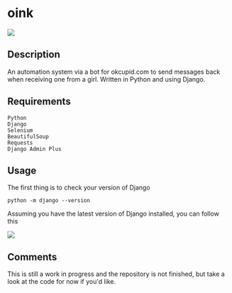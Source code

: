 # oink

<img src="https://cdn4.iconfinder.com/data/icons/pig-cartoon-emoji/742/pig-cartoon-emoji-animal-cute-014-512.png">

## Description
An automation system via a bot for okcupid.com to send messages back when receiving one from a girl. Written in Python and using Django.

## Requirements


```
Python
Django
Selenium
BeautifulSoup 
Requests
Django Admin Plus

```



## Usage

The first thing is to check your version of Django

``` python -m django --version ```

Assuming you have the latest version of Django installed, you can follow this

<img src="https://scontent-sjc2-1.xx.fbcdn.net/v/t34.0-12/14182494_1135152416524153_826175419_n.png?oh=4f744b903f15808600f64c43ed033ea7&oe=57C8AA67">

## Comments

This is still a work in progress and the repository is not finished, but take a look at the code for now if you'd like.
